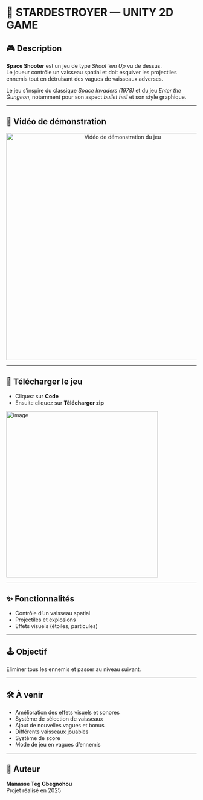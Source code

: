 # 🌌 STARDESTROYER — UNITY 2D GAME

## 🎮 Description

**Space Shooter** est un jeu de type *Shoot ’em Up* vu de dessus.  
Le joueur contrôle un vaisseau spatial et doit esquiver les projectiles ennemis tout en détruisant des vagues de vaisseaux adverses.

Le jeu s’inspire du classique *Space Invaders (1978)* et du jeu *Enter the Gungeon*, notamment pour son aspect *bullet hell* et son style graphique.

---

## 🎥 Vidéo de démonstration

<p align="center">
  <a href="https://youtu.be/pPhPIZMDCR8">
    <img src="https://img.youtube.com/vi/pPhPIZMDCR8/maxresdefault.jpg" alt="Vidéo de démonstration du jeu" width="600">
  </a>
</p>

---

## 👾 Télécharger le jeu
- Cliquez sur **Code**
- Ensuite cliquez sur **Télécharger zip**
<img width="401" height="439" alt="image" src="https://github.com/user-attachments/assets/ba15a3d2-8207-4cd8-a247-de9b52e40f07" />


---

## ✨ Fonctionnalités

- Contrôle d’un vaisseau spatial  
- Projectiles et explosions  
- Effets visuels (étoiles, particules)  

---

## 🕹️ Objectif

Éliminer tous les ennemis et passer au niveau suivant.

---

## 🛠️ À venir

- Amélioration des effets visuels et sonores  
- Système de sélection de vaisseaux  
- Ajout de nouvelles vagues et bonus  
- Différents vaisseaux jouables  
- Système de score  
- Mode de jeu en vagues d’ennemis  

---

## 👤 Auteur

**Manasse Teg Gbegnohou**  
Projet réalisé en 2025
